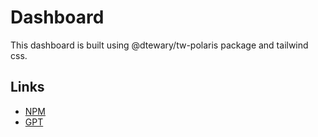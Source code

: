 # Dashboard

This dashboard is built using @dtewary/tw-polaris package and tailwind css.

## Links

- [NPM](https://www.npmjs.com/package/@dtewary/tw-polaris)
- [GPT](https://dub.sh/twpgpt)
